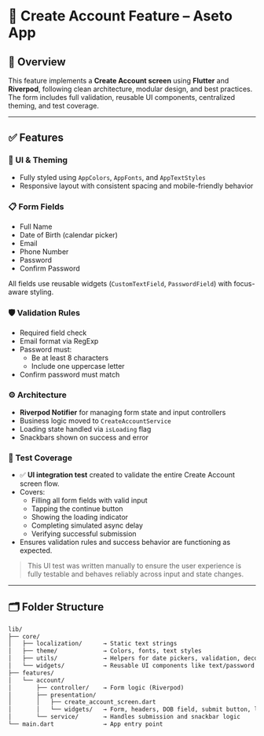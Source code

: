 # 👤 Create Account Feature – Aseto App

## 📌 Overview

This feature implements a **Create Account screen** using **Flutter** and **Riverpod**, following clean architecture, modular design, and best practices. The form includes full validation, reusable UI components, centralized theming, and test coverage.

---

## ✅ Features

### 🎨 UI & Theming
- Fully styled using `AppColors`, `AppFonts`, and `AppTextStyles`
- Responsive layout with consistent spacing and mobile-friendly behavior

### 📋 Form Fields
- Full Name  
- Date of Birth (calendar picker)  
- Email  
- Phone Number  
- Password  
- Confirm Password  

All fields use reusable widgets (`CustomTextField`, `PasswordField`) with focus-aware styling.

### 🛡️ Validation Rules
- Required field check
- Email format via RegExp
- Password must:
  - Be at least 8 characters
  - Include one uppercase letter
- Confirm password must match

### ⚙️ Architecture
- **Riverpod Notifier** for managing form state and input controllers
- Business logic moved to `CreateAccountService`
- Loading state handled via `isLoading` flag
- Snackbars shown on success and error

### 🧪 Test Coverage

- ✅ **UI integration test** created to validate the entire Create Account screen flow.
- Covers:
  - Filling all form fields with valid input
  - Tapping the continue button
  - Showing the loading indicator
  - Completing simulated async delay
  - Verifying successful submission
- Ensures validation rules and success behavior are functioning as expected.

> This UI test was written manually to ensure the user experience is fully testable and behaves reliably across input and state changes.

---

## 🗂️ Folder Structure

```txt
lib/
├── core/
│   ├── localization/      → Static text strings
│   ├── theme/             → Colors, fonts, text styles
│   ├── utils/             → Helpers for date pickers, validation, decoration
│   └── widgets/           → Reusable UI components like text/password fields
├── features/
│   └── account/
│       ├── controller/    → Form logic (Riverpod)
│       ├── presentation/
│       │   ├── create_account_screen.dart
│       │   └── widgets/   → Form, headers, DOB field, submit button, login text
│       └── service/       → Handles submission and snackbar logic
└── main.dart              → App entry point
